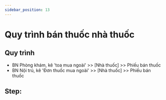 ```yaml
---
sidebar_position: 13
---
```


# Quy trình bán thuốc nhà thuốc
## Quy trình
- BN Phòng khám, kê 'toa mua ngoài' >> [Nhà thuốc] >> Phiếu bán thuốc
- BN Nội trú, kê 'Đơn thuốc mua ngoài' >> [Nhà thuốc] >> Phiếu bán thuốc

## Step:


